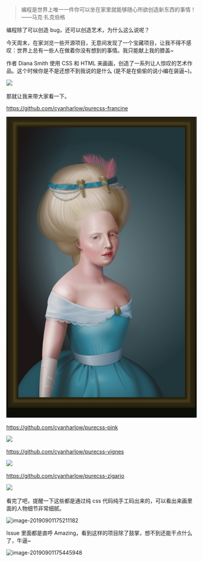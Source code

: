 > 编程是世界上唯一一件你可以坐在家里就能够随心所欲创造新东西的事情！ ——马克·扎克伯格

编程除了可以创造 bug，还可以创造艺术，为什么这么说呢？

今天周末，在家浏览一些开源项目，无意间发现了一个宝藏项目，让我不得不感叹：世界上总有一些人在做着你没有想到的事情。我只能献上我的膝盖~

作者 Diana Smith 使用 CSS 和 HTML 来画画，创造了一系列让人惊叹的艺术作品。这个时候你是不是还想不到我说的是什么 (是不是在偷偷的说小编在装逼~)。

![](https://ss1.bdstatic.com/70cFuXSh_Q1YnxGkpoWK1HF6hhy/it/u=1054169029,177135508&fm=15&gp=0.jpg)

那就让我来带大家看一下。

<https://github.com/cyanharlow/purecss-francine>

![](<https://raw.githubusercontent.com/cyanharlow/purecss-francine/master/preview.jpg>)



<https://github.com/cyanharlow/purecss-pink>

![](<https://raw.githubusercontent.com/cyanharlow/purecss-pink/master/preview.png>)



<https://github.com/cyanharlow/purecss-vignes>

![](<https://raw.githubusercontent.com/cyanharlow/purecss-vignes/master/preview.jpg>)



<https://github.com/cyanharlow/purecss-zigario>

![](<https://raw.githubusercontent.com/cyanharlow/purecss-zigario/master/preview.jpg>)



看完了吧，提醒一下这些都是通过纯 css 代码纯手工码出来的，可以看出来画里面的人物细节非常细腻。

![image-20190901175211182](https://7465-test-3c9b5e-1258459492.tcb.qcloud.la/GitHub%E7%B2%BE%E9%80%89/purecss_rule.png)



Issue 里面都是直呼 Amazing，看到这样的项目除了鼓掌，想不到还能干点什么了，牛逼~

![image-20190901175445948](https://7465-test-3c9b5e-1258459492.tcb.qcloud.la/GitHub%E7%B2%BE%E9%80%89/purecss_issue.png)